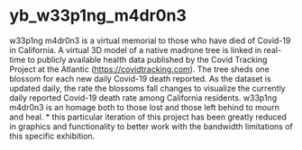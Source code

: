 # yb_w33p1ng_m4dr0n3
w33p1ng m4dr0n3 is a virtual memorial to those who have died of Covid-19 in California.  A virtual 3D model of a native madrone tree is linked in real-time to publicly available health data published by the Covid Tracking Project at the Atlantic (https://covidtracking.com).  The tree sheds one blossom for each new daily Covid-19 death reported.  As the dataset is updated daily, the rate the blossoms fall changes to visualize the currently daily reported Covid-19 death rate among California residents.  w33p1ng m4dr0n3 is an homage both to those lost and those left behind to mourn and heal.  * this particular iteration of this project has been greatly reduced in graphics and functionality to better work with the bandwidth limitations of this specific exhibition.

